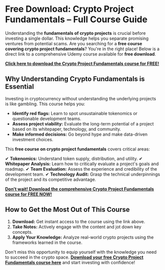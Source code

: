 # Free Download: Crypto Project Fundamentals – Full Course Guide

Understanding the **fundamentals of crypto projects** is crucial before investing a single dollar. This knowledge helps you separate promising ventures from potential scams. Are you searching for a **free course covering crypto project fundamentals**? You're in the right place! Below is a direct link to a comprehensive Udemy course available for **free download**.

[**Click here to download the Crypto Project Fundamentals course for FREE!**](https://udemywork.com/crypto-project-fundamentals)

## Why Understanding Crypto Fundamentals is Essential

Investing in cryptocurrency without understanding the underlying projects is like gambling. This course helps you:

*   **Identify red flags:** Learn to spot unsustainable tokenomics or questionable development teams.
*   **Assess project viability:** Evaluate the long-term potential of a project based on its whitepaper, technology, and community.
*   **Make informed decisions:** Go beyond hype and make data-driven investment choices.

This **free course on crypto project fundamentals** covers critical areas:

✔ **Tokenomics:** Understand token supply, distribution, and utility.
✔ **Whitepaper Analysis:** Learn how to critically evaluate a project's goals and roadmap.
✔ **Team Evaluation:** Assess the experience and credibility of the development team.
✔ **Technology Audit:** Grasp the technical underpinnings of the project and its competitive advantage.

[**Don't wait! Download the comprehensive Crypto Project Fundamentals course for FREE NOW!**](https://udemywork.com/crypto-project-fundamentals)

## How to Get the Most Out of This Course

1.  **Download:** Get instant access to the course using the link above.
2.  **Take Notes:** Actively engage with the content and jot down key concepts.
3.  **Apply Your Knowledge:** Analyze real-world crypto projects using the frameworks learned in the course.

Don't miss this opportunity to equip yourself with the knowledge you need to succeed in the crypto space. **[Download your free Crypto Project Fundamentals course here](https://udemywork.com/crypto-project-fundamentals)** and start investing with confidence!

